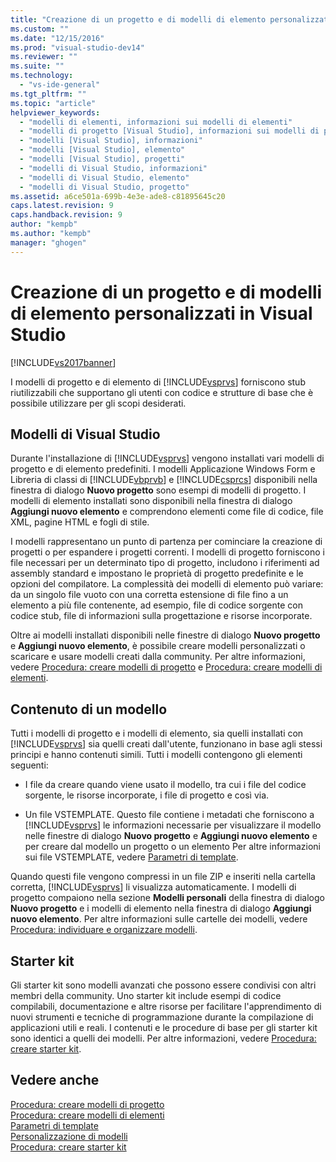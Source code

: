 ```yaml
---
title: "Creazione di un progetto e di modelli di elemento personalizzati in Visual Studio | Microsoft Docs"
ms.custom: ""
ms.date: "12/15/2016"
ms.prod: "visual-studio-dev14"
ms.reviewer: ""
ms.suite: ""
ms.technology: 
  - "vs-ide-general"
ms.tgt_pltfrm: ""
ms.topic: "article"
helpviewer_keywords: 
  - "modelli di elementi, informazioni sui modelli di elementi"
  - "modelli di progetto [Visual Studio], informazioni sui modelli di progetto"
  - "modelli [Visual Studio], informazioni"
  - "modelli [Visual Studio], elemento"
  - "modelli [Visual Studio], progetti"
  - "modelli di Visual Studio, informazioni"
  - "modelli di Visual Studio, elemento"
  - "modelli di Visual Studio, progetto"
ms.assetid: a6ce501a-699b-4e3e-ade8-c81895645c20
caps.latest.revision: 9
caps.handback.revision: 9
author: "kempb"
ms.author: "kempb"
manager: "ghogen"
---
```

# Creazione di un progetto e di modelli di elemento personalizzati in Visual Studio
[!INCLUDE[vs2017banner](../code-quality/includes/vs2017banner.md)]

I modelli di progetto e di elemento di [!INCLUDE[vsprvs](../code-quality/includes/vsprvs_md.md)] forniscono stub riutilizzabili che supportano gli utenti con codice e strutture di base che è possibile utilizzare per gli scopi desiderati.  
  
## Modelli di Visual Studio  
 Durante l'installazione di [!INCLUDE[vsprvs](../code-quality/includes/vsprvs_md.md)] vengono installati vari modelli di progetto e di elemento predefiniti.  I modelli Applicazione Windows Form e Libreria di classi di [!INCLUDE[vbprvb](../code-quality/includes/vbprvb_md.md)] e [!INCLUDE[csprcs](../data-tools/includes/csprcs_md.md)] disponibili nella finestra di dialogo **Nuovo progetto** sono esempi di modelli di progetto.  I modelli di elemento installati sono disponibili nella finestra di dialogo **Aggiungi nuovo elemento** e comprendono elementi come file di codice, file XML, pagine HTML e fogli di stile.  
  
 I modelli rappresentano un punto di partenza per cominciare la creazione di progetti o per espandere i progetti correnti.  I modelli di progetto forniscono i file necessari per un determinato tipo di progetto, includono i riferimenti ad assembly standard e impostano le proprietà di progetto predefinite e le opzioni del compilatore.  La complessità dei modelli di elemento può variare: da un singolo file vuoto con una corretta estensione di file fino a un elemento a più file contenente, ad esempio, file di codice sorgente con codice stub, file di informazioni sulla progettazione e risorse incorporate.  
  
 Oltre ai modelli installati disponibili nelle finestre di dialogo **Nuovo progetto** e **Aggiungi nuovo elemento**, è possibile creare modelli personalizzati o scaricare e usare modelli creati dalla community.  Per altre informazioni, vedere [Procedura: creare modelli di progetto](../ide/how-to-create-project-templates.md) e [Procedura: creare modelli di elementi](../ide/how-to-create-item-templates.md).  
  
## Contenuto di un modello  
 Tutti i modelli di progetto e i modelli di elemento, sia quelli installati con [!INCLUDE[vsprvs](../code-quality/includes/vsprvs_md.md)] sia quelli creati dall'utente, funzionano in base agli stessi principi e hanno contenuti simili.  Tutti i modelli contengono gli elementi seguenti:  
  
-   I file da creare quando viene usato il modello,  tra cui i file del codice sorgente, le risorse incorporate, i file di progetto e così via.  
  
-   Un file VSTEMPLATE.  Questo file contiene i metadati che forniscono a [!INCLUDE[vsprvs](../code-quality/includes/vsprvs_md.md)] le informazioni necessarie per visualizzare il modello nelle finestre di dialogo **Nuovo progetto** e **Aggiungi nuovo elemento** e per creare dal modello un progetto o un elemento  Per altre informazioni sui file VSTEMPLATE, vedere [Parametri di template](../ide/template-parameters.md).  
  
 Quando questi file vengono compressi in un file ZIP e inseriti nella cartella corretta, [!INCLUDE[vsprvs](../code-quality/includes/vsprvs_md.md)] li visualizza automaticamente.  I modelli di progetto compaiono nella sezione **Modelli personali** della finestra di dialogo **Nuovo progetto** e i modelli di elemento nella finestra di dialogo **Aggiungi nuovo elemento**.  Per altre informazioni sulle cartelle dei modelli, vedere [Procedura: individuare e organizzare modelli](../ide/how-to-locate-and-organize-project-and-item-templates.md).  
  
## Starter kit  
 Gli starter kit sono modelli avanzati che possono essere condivisi con altri membri della community.  Uno starter kit include esempi di codice compilabili, documentazione e altre risorse per facilitare l'apprendimento di nuovi strumenti e tecniche di programmazione durante la compilazione di applicazioni utili e reali.  I contenuti e le procedure di base per gli starter kit sono identici a quelli dei modelli.  Per altre informazioni, vedere [Procedura: creare starter kit](../ide/how-to-create-starter-kits.md).  
  
## Vedere anche  
 [Procedura: creare modelli di progetto](../ide/how-to-create-project-templates.md)   
 [Procedura: creare modelli di elementi](../ide/how-to-create-item-templates.md)   
 [Parametri di template](../ide/template-parameters.md)   
 [Personalizzazione di modelli](../ide/customizing-project-and-item-templates.md)   
 [Procedura: creare starter kit](../ide/how-to-create-starter-kits.md)
